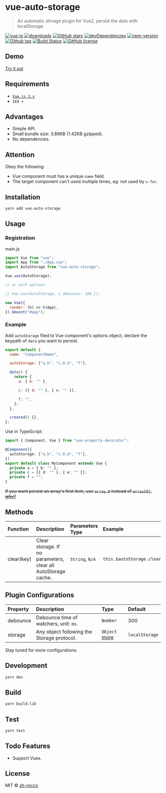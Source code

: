# vue-auto-storage

> An automatic storage plugin for Vue2, persist the data with localStorage.

[![vue-js](https://img.shields.io/badge/vue.js-2.x-brightgreen.svg?maxAge=604800)](https://vuejs.org/)
[![downloads](https://img.shields.io/npm/dt/vue-auto-storage.svg)](http://npm-stats.com/~packages/vue-auto-storage)
[![GitHub stars](https://img.shields.io/github/stars/zh-rocco/vue-auto-storage.svg)](https://github.com/zh-rocco/vue-auto-storage/stargazers)
[![devDependencies](https://img.shields.io/david/dev/zh-rocco/vue-auto-storage.svg)](https://david-dm.org/zh-rocco/vue-auto-storage?type=dev)
[![npm-version](https://img.shields.io/npm/v/vue-auto-storage.svg?maxAge=3600)](https://www.npmjs.com/package/vue-auto-storage)
[![Github tag](https://img.shields.io/github/tag/zh-rocco/vue-auto-storage.svg?maxAge=3600)](https://github.com/zh-rocco/vue-auto-storage/)
[![Build Status](https://travis-ci.org/zh-rocco/vue-auto-storage.svg?branch=master)](https://travis-ci.org/zh-rocco/vue-auto-storage)
[![GitHub license](https://img.shields.io/github/license/zh-rocco/vue-auto-storage.svg)](https://github.com/zh-rocco/vue-auto-storage/blob/master/LICENSE)

## Demo

[Try it out](https://zh-rocco.github.io/vue-auto-storage/)

## Requirements

- [`Vue.js 2.x`](https://cn.vuejs.org/)
- `IE9 +`

## Advantages

- Simple API.
- Small bundle size: 3.86KB (1.42KB gzipped).
- No dependencies.

## Attention

Obey the following:

- Vue component must has a unique `name` field.
- The target component can't used multiple times, eg: not used by `v-for`.

## Installation

```bash
yarn add vue-auto-storage
```

## Usage

### Registration

main.js

```javascript
import Vue from "vue";
import App from "./App.vue";
import AutoStorage from "vue-auto-storage";

Vue.use(AutoStorage);

// or with options

// Vue.use(AutoStorage, { debounce: 100 });

new Vue({
  render: (h) => h(App),
}).$mount("#app");
```

### Example

Add `autoStorage` filed to Vue component's options object, declare the keypath of `data` you want to persist.

```javascript
export default {
  name: "ComponentName",

  autoStorage: ["a.b", "c.0.d", "f"],

  data() {
    return {
      a: { b: "" },

      c: [{ d: "" }, { e: "" }],

      f: "",
    };
  },

  created() {},
};
```

Use in TypeScript:

```typescript
import { Component, Vue } from "vue-property-decorator";

@Component({
  autoStorage: ["a.b", "c.0.d", "f"],
})
export default class MyComponent extends Vue {
  private a = { b: "" };
  private c = [{ d: "" }, { e: "" }];
  private f = "";
}
```

~~If you want persist an array's first item, use `array.0` instead of `array[0]`, [why?](https://github.com/vuejs/vue/blob/653aac2c57d15f0e93a2c1cc7e6fad156658df19/src/core/observer/watcher.js#L86-L89)~~

## Methods

| Function   | Description                                                   | Parameters Type | Example                          |
| :--------- | :------------------------------------------------------------ | :-------------- | :------------------------------- |
| clear(key) | Clear storage. If no parameters, clear all AutoStorage cache. | `String`, `N/A` | `this.$autoStorage.clear("a.b")` |

## Plugin Configurations

| Property | Description                                | Type                                                                                             | Default        |
| :------- | :----------------------------------------- | :----------------------------------------------------------------------------------------------- | :------------- |
| debounce | Debounce time of watchers, unit: `ms`.     | `Number`                                                                                         | 300            |
| storage  | Any object following the Storage protocol. | `Object` [more](https://github.com/zh-rocco/vue-auto-storage/blob/master/types/index.d.ts#L1-L6) | `localStorage` |

Stay tuned for more configurations.

## Development

```bash
yarn dev
```

## Build

```bash
yarn build:lib
```

## Test

```bash
yarn test
```

## Todo Features

- Support Vuex.

## License

MIT © [zh-rocco](https://github.com/zh-rocco)
